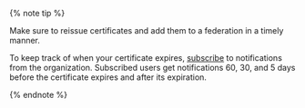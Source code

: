 {% note tip %}

Make sure to reissue certificates and add them to a federation in a timely manner.

To keep track of when your certificate expires, [subscribe](../../organization/operations/subscribe-user-for-notifications.md) to notifications from the organization. Subscribed users get notifications 60, 30, and 5 days before the certificate expires and after its expiration.

{% endnote %}
